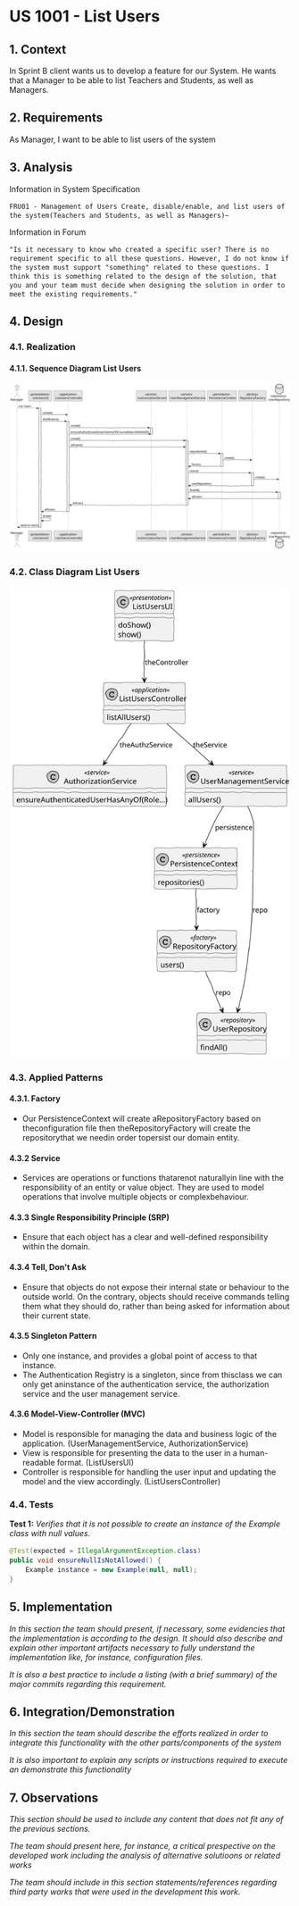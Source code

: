 # US 1001 - List Users

## 1. Context

In Sprint B client wants us to develop a feature for our System. He wants that a Manager to be able to list Teachers and Students, as well as Managers.

## 2. Requirements

As Manager, I want to be able to list users of the system

## 3. Analysis

Information in System Specification

	FRU01 - Management of Users Create, disable/enable, and list users of the system(Teachers and Students, as well as Managers)~

Information in Forum

	"Is it necessary to know who created a specific user? There is no requirement specific to all these questions. However, I do not know if the system must support "something" related to these questions. I think this is something related to the design of the solution, that you and your team must decide when designing the solution in order to meet the existing requirements."

## 4. Design

### 4.1. Realization

#### 4.1.1. Sequence Diagram List Users

![List Users SD](SD/ListUsers-SD.svg)

### 4.2. Class Diagram List Users

![List Users CD](CD/ListUsers-CD.svg)

### 4.3. Applied Patterns

#### 4.3.1. Factory

- Our PersistenceContext will create aRepositoryFactory based on theconfiguration file then theRepositoryFactory will create the repositorythat we needin order topersist our domain entity.


#### 4.3.2 Service

- Services are operations or functions thatarenot naturallyin line with the responsibility of an entity or value object. They are used to model operations that involve multiple objects or complexbehaviour.


#### 4.3.3 Single Responsibility Principle (SRP)

- Ensure that each object has a clear and well-defined responsibility within the domain.

#### 4.3.4 Tell, Don't Ask

- Ensure that objects do not expose their internal state or behaviour to the outside world. On the contrary, objects should receive commands telling them what they should do, rather than being asked for information about their current state.

#### 4.3.5 Singleton Pattern

- Only one instance, and provides a global point of access to that instance. 
- The Authentication Registry is a singleton, since from thisclass we can only get aninstance of the authentication service, the authorization service and the user management service.


#### 4.3.6 Model-View-Controller (MVC)

- Model is responsible for managing the data and business logic of the application. (UserManagementService, AuthorizationService)
- View is responsible for presenting the data to the user in a human-readable format. (ListUsersUI)
- Controller is responsible for handling the user input and updating the model and the view accordingly. (ListUsersController)


### 4.4. Tests

**Test 1:** *Verifies that it is not possible to create an instance of the Example class with null values.*

```Java
@Test(expected = IllegalArgumentException.class)
public void ensureNullIsNotAllowed() {
	Example instance = new Example(null, null);
}
````

## 5. Implementation

*In this section the team should present, if necessary, some evidencies that the implementation is according to the design. It should also describe and explain other important artifacts necessary to fully understand the implementation like, for instance, configuration files.*

*It is also a best practice to include a listing (with a brief summary) of the major commits regarding this requirement.*

## 6. Integration/Demonstration

*In this section the team should describe the efforts realized in order to integrate this functionality with the other parts/components of the system*

*It is also important to explain any scripts or instructions required to execute an demonstrate this functionality*

## 7. Observations

*This section should be used to include any content that does not fit any of the previous sections.*

*The team should present here, for instance, a critical prespective on the developed work including the analysis of alternative solutioons or related works*

*The team should include in this section statements/references regarding third party works that were used in the development this work.*